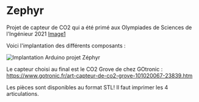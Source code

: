 # Zephyr
Projet de capteur de CO2 qui a été primé aux Olympiades de Sciences de l'Ingénieur 2021
[Image1](https://user-images.githubusercontent.com/86407632/123242385-462d3f80-d4e2-11eb-91f5-83ebac73b9cf.png)

Voici l'implantation des différents composants :

![Implantation Arduino projet Zéphyr](https://user-images.githubusercontent.com/86407632/123242025-e9ca2000-d4e1-11eb-88ee-a4f63f38a9bb.jpg)

Le capteur choisi au final est le CO2 Grove de chez GOtronic : https://www.gotronic.fr/art-capteur-de-co2-grove-101020067-23839.htm

Les pièces sont disponibles au format STL!
Il faut imprimer les 4 articulations.
